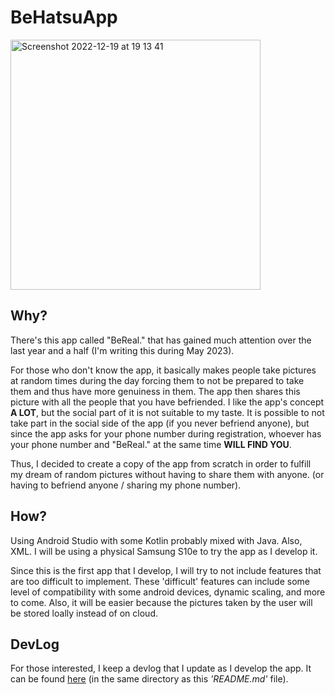 # BeHatsuApp
<img width="400" alt="Screenshot 2022-12-19 at 19 13 41" src="https://cdn.discordapp.com/attachments/754773850037682178/1107104774085693460/BeHatsu.jpg">

## Why?
There's this app called "BeReal." that has gained much attention over the last year and a half (I'm writing this during May 2023).

For those who don't know the app, it basically makes people take pictures at random times during the day forcing them to not be prepared to take them and thus have more genuiness in them. The app then shares this picture with all the people that you have befriended.
I like the app's concept **A LOT**, but the social part of it is not suitable to my taste.
It is possible to not take part in the social side of the app (if you never befriend anyone), but since the app asks for your phone number during registration, whoever has your phone number and "BeReal." at the same time **WILL FIND YOU**.

Thus, I decided to create a copy of the app from scratch in order to fulfill my dream of random pictures without having to share them with anyone. (or having to befriend anyone / sharing my phone number).

## How?
Using Android Studio with some Kotlin probably mixed with Java. Also, XML.
I will be using a physical Samsung S10e to try the app as I develop it.

Since this is the first app that I develop, I will try to not include features that are too difficult to implement.
These 'difficult' features can include some level of compatibility with some android devices, dynamic scaling, and more to come.
Also, it will be easier because the pictures taken by the user will be stored loally instead of on cloud.

## DevLog
For those interested, I keep a devlog that I update as I develop the app. It can be found [here](https://github.com/cristianfcastro13/BeHatsuApp/blob/main/Devlog.md) (in the same directory as this _'README.md'_ file).

